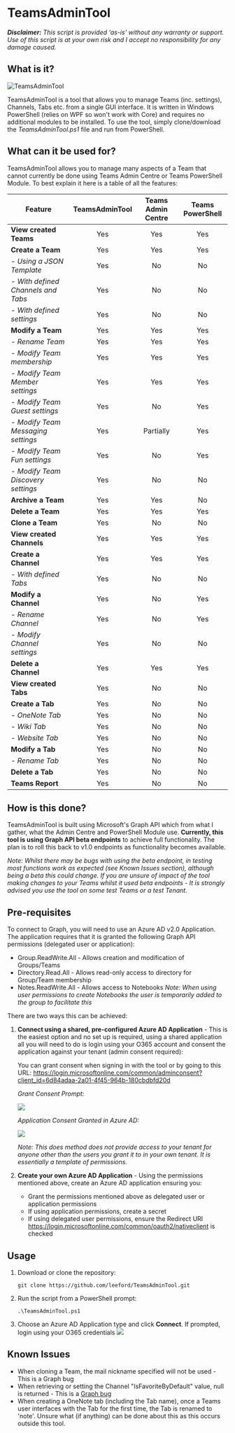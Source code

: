 # TeamsAdminTool

_**Disclaimer:** This script is provided ‘as-is’ without any warranty or support. Use of this script is at your own risk and I accept no responsibility for any damage caused._

## What is it?
![TeamsAdminTool](https://www.lee-ford.co.uk/images/TeamsAdminTool.png)

TeamsAdminTool is a tool that allows you to manage Teams (inc. settings), Channels, Tabs etc. from a single GUI interface. It is written in Windows PowerShell (relies on WPF so won't work with Core) and requires no additional modules to be installed. To use the tool, simply clone/download the _TeamsAdminTool.ps1_ file and run from PowerShell.

## What can it be used for?
TeamsAdminTool allows you to manage many aspects of a Team that cannot currently be done using Teams Admin Centre or Teams PowerShell Module. To best explain it here is a table of all the features:

| Feature                            | TeamsAdminTool | Teams Admin Centre | Teams PowerShell |
| ---------------------------------- | :------------: | :----------------: | :--------------: |
| **View created Teams**             |      Yes       |        Yes         |       Yes        |
| **Create a Team**                  |      Yes       |        Yes         |       Yes        |
| _- Using a JSON Template_          |      Yes       |         No         |        No        |
| _- With defined Channels and Tabs_ |      Yes       |         No         |        No        |
| _- With defined settings_          |      Yes       |         No         |        No        |
| **Modify a Team**                  |      Yes       |        Yes         |       Yes        |
| _- Rename Team_                    |      Yes       |        Yes         |       Yes        |
| _- Modify Team membership_         |      Yes       |        Yes         |       Yes        |
| _- Modify Team Member settings_    |      Yes       |        Yes         |       Yes        |
| _- Modify Team Guest settings_     |      Yes       |         No         |       Yes        |
| _- Modify Team Messaging settings_ |      Yes       |     Partially      |       Yes        |
| _- Modify Team Fun settings_       |      Yes       |         No         |       Yes        |
| _- Modify Team Discovery settings_ |      Yes       |         No         |        No        |
| **Archive a Team**                 |      Yes       |        Yes         |        No        |
| **Delete a Team**                  |      Yes       |        Yes         |       Yes        |
| **Clone a Team**                   |      Yes       |         No         |        No        |
| **View created Channels**          |      Yes       |        Yes         |       Yes        |
| **Create a Channel**               |      Yes       |        Yes         |       Yes        |
| _- With defined Tabs_              |      Yes       |         No         |        No        |
| **Modify a Channel**               |      Yes       |         No         |       Yes        |
| _- Rename Channel_                 |      Yes       |         No         |       Yes        |
| _- Modify Channel settings_        |      Yes       |         No         |        No        |
| **Delete a Channel**               |      Yes       |        Yes         |       Yes        |
| **View created Tabs**              |      Yes       |         No         |        No        |
| **Create a Tab**                   |      Yes       |         No         |        No        |
| _- OneNote Tab_                    |      Yes       |         No         |        No        |
| _- Wiki Tab_                       |      Yes       |         No         |        No        |
| _- Website Tab_                    |      Yes       |         No         |        No        |
| **Modify a Tab**                   |      Yes       |         No         |        No        |
| _- Rename Tab_                     |      Yes       |         No         |        No        |
| **Delete a Tab**                   |      Yes       |         No         |        No        |
| **Teams Report**                   |      Yes       |         No         |        No        |

## How is this done?
TeamsAdminTool is built using Microsoft's Graph API which from what I gather, what the Admin Centre and PowerShell Module use. **Currently, this tool is using Graph API beta endpoints** to achieve full functionality. The plan is to roll this back to v1.0 endpoints as functionality becomes available.

_Note: Whilst there may be bugs with using the beta endpoint, in testing most functions work as expected (see Known Issues section), although being a beta this could change. If you are unsure of impact of the tool making changes to your Teams whilst it used beta endpoints - It is strongly advised you use the tool on some test Teams or a test Tenant._

## Pre-requisites
To connect to Graph, you will need to use an Azure AD v2.0 Application. The application requires that it is granted the following Graph API permissions (delegated user or application):

* Group.ReadWrite.All - Allows creation and modification of Groups/Teams
* Directory.Read.All - Allows read-only access to directory for Group/Team membership
* Notes.ReadWrite.All - Allows access to Notebooks _Note: When using user permissions to create Notebooks the user is temporarily added to the group to facilitate this_

There are two ways this can be achieved:

1. **Connect using a shared, pre-configured Azure AD Application** - This is the easiest option and no set up is required, using a shared application all you will need to do is login using your O365 account and consent the application against your tenant (admin consent required):

    You can grant consent when signing in with the tool or by going to this URL: https://login.microsoftonline.com/common/adminconsent?client_id=6d84adaa-2a01-4f45-964b-180cbdbfd20d

    _Grant Consent Prompt:_

    ![](https://www.lee-ford.co.uk/images/TeamsAdminToolGrantConsent.png)

    _Application Consent Granted in Azure AD:_

    ![](https://www.lee-ford.co.uk/images/2019-05-15%2013_54_24-Enterprise%20applications%20-%20Microsoft%20Azure.png)

    _Note: This does method does not provide access to your tenant for anyone other than the users you grant it to in your own tenant. It is essentially a template of permissions._
    
2. **Create your own Azure AD Application** - Using the permissions mentioned above, create an Azure AD application ensuring you:
    * Grant the permissions mentioned above as delegated user or application permissions
    * If using application permissions, create a secret
    * If using delegated user permissions, ensure the Redirect URI https://login.microsoftonline.com/common/oauth2/nativeclient is checked

## Usage

1. Download or clone the repository:
   
    ```git clone https://github.com/leeford/TeamsAdminTool.git```

2. Run the script from a PowerShell prompt:
    
    ```.\TeamsAdminTool.ps1```

3. Choose an Azure AD Application type and click **Connect**. If prompted, login using your O365 credentials
    ![](https://www.lee-ford.co.uk/images/ConnectTeamsAdminTool.png)

## Known Issues

* When cloning a Team, the mail nickname specified will not be used - This is a Graph bug
* When retrieving or setting the Channel "IsFavoriteByDefault" value, null is returned - This is a [Graph bug](https://github.com/microsoftgraph/microsoft-graph-docs/issues/4241)
* When creating a OneNote tab (including the Tab name), once a Teams user interfaces with the Tab for the first time, the Tab is renamed to 'note'. Unsure what (if anything) can be done about this as this occurs outside this tool.